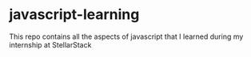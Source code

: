 # javascript-learning
This repo contains all the aspects of javascript that I learned during my internship at StellarStack
